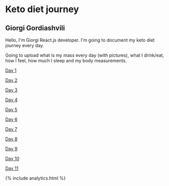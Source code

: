 # Keto diet journey

## Giorgi Gordiashvili

Hello, I'm Giorgi React.js developer. I'm going to document my keto diet journey every day.

Going to upload what is my mass every day (with pictures), what I drink/eat, how I feel, how much I sleep and my body measurements.

[Day 1](https://groot.ge/day1)

[Day 2](https://groot.ge/day2)

[Day 3](https://groot.ge/day3)

[Day 4](https://groot.ge/day4)

[Day 5](https://groot.ge/day5)

[Day 6](https://groot.ge/day6)

[Day 7](https://groot.ge/day7)

[Day 8](https://groot.ge/day8)

[Day 9](https://groot.ge/day9)

[Day 10](https://groot.ge/day10)

[Day 11](https://groot.ge/day11)

{% include analytics.html %}

